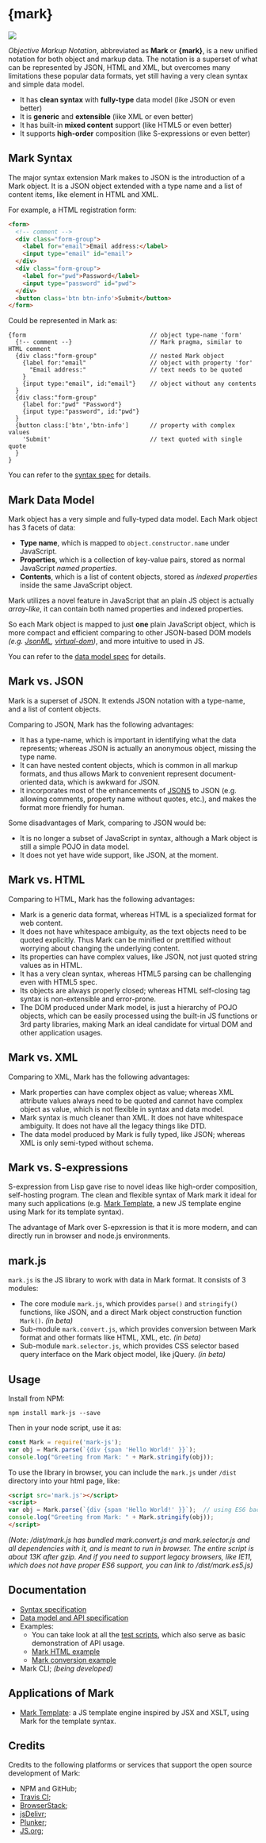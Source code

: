 <h1 style='font-family:Helvetica,Arial,sans-serif'>{mark}</h1>
<img src='https://api.travis-ci.org/henry-luo/mark.svg?branch=master'>

*Objective Markup Notation*, abbreviated as **Mark** or **{mark}**, is a new unified notation for both object and markup data. The notation is a superset of what can be represented by JSON, HTML and XML, but overcomes many limitations these popular data formats, yet still having a very clean syntax and simple data model.

- It has **clean syntax** with **fully-type** data model (like JSON or even better)
- It is **generic** and **extensible** (like XML or even better)
- It has built-in **mixed content** support (like HTML5 or even better)
- It supports **high-order** composition (like S-expressions or even better)

## Mark Syntax

The major syntax extension Mark makes to JSON is the introduction of a Mark object. It is a JSON object extended with a type name and a list of content items, like element in HTML and XML.

For example, a HTML registration form:

```html
<form>
  <!-- comment -->
  <div class="form-group">
    <label for="email">Email address:</label>
    <input type="email" id="email">
  </div>
  <div class="form-group">
    <label for="pwd">Password</label>
    <input type="password" id="pwd">
  </div>
  <button class='btn btn-info'>Submit</button>
</form>
```

Could be represented in Mark as:

```text
{form                                   // object type-name 'form'
  {!-- comment --}                      // Mark pragma, similar to HTML comment
  {div class:"form-group"               // nested Mark object
    {label for:"email"                  // object with property 'for'
      "Email address:"                  // text needs to be quoted
    }
    {input type:"email", id:"email"}    // object without any contents
  }
  {div class:"form-group"
    {label for:"pwd" "Password"}
    {input type:"password", id:"pwd"}
  }
  {button class:['btn','btn-info']      // property with complex values
    'Submit'                            // text quoted with single quote
  }
}
```

You can refer to the [syntax spec](mark-syntax.md) for details.

## Mark Data Model

Mark object has a very simple and fully-typed data model. Each Mark object has 3 facets of data:

- **Type name**, which is mapped to `object.constructor.name` under JavaScript.
- **Properties**, which is a collection of key-value pairs, stored as normal JavaScript *named properties*.
- **Contents**, which is a list of content objects, stored as *indexed properties* inside the same JavaScript object.

Mark utilizes a novel feature in JavaScript that an plain JS object is actually *array-like*, it can contain both named properties and indexed properties.

So each Mark object is mapped to just **one** plain JavaScript object, which is more compact and efficient comparing to other JSON-based DOM models *(e.g. [JsonML](http://www.jsonml.org/), [virtual-dom](https://github.com/Matt-Esch/virtual-dom))*, and more intuitive to used in JS.

You can refer to the [data model spec](mark-model.md) for details.

## Mark vs. JSON

Mark is a superset of JSON. It extends JSON notation with a type-name, and a list of content objects.

Comparing to JSON, Mark has the following advantages:

- It has a type-name, which is important in identifying what the data represents; whereas JSON is actually an anonymous object, missing the type name.
- It can have nested content objects, which is common in all markup formats, and thus allows Mark to convenient represent document-oriented data, which is awkward for JSON.
- It incorporates most of the enhancements of [JSON5](http://json5.org/) to JSON (e.g. allowing comments, property name without quotes, etc.), and makes the format more friendly for human.

Some disadvantages of Mark, comparing to JSON would be:

- It is no longer a subset of JavaScript in syntax, although a Mark object is still a simple POJO in data model.
- It does not yet have wide support, like JSON, at the moment.

## Mark vs. HTML

Comparing to HTML, Mark has the following advantages:

- Mark is a generic data format, whereas HTML is a specialized format for web content.
- It does not have whitespace ambiguity, as the text objects need to be quoted explicitly. Thus Mark can be minified or prettified without worrying about changing the underlying content.
- Its properties can have complex values, like JSON, not just quoted string values as in HTML.
- It has a very clean syntax, whereas HTML5 parsing can be challenging even with HTML5 spec.
- Its objects are always properly closed; whereas HTML self-closing tag syntax is non-extensible and error-prone.
- The DOM produced under Mark model, is just a hierarchy of POJO objects, which can be easily processed using the built-in JS functions or 3rd party libraries, making Mark an ideal candidate for virtual DOM and other application usages.

## Mark vs. XML

Comparing to XML, Mark has the following advantages:

- Mark properties can have complex object as value; whereas XML attribute values always need to be quoted and cannot have complex object as value, which is not flexible in syntax and data model.
- Mark syntax is much cleaner than XML. It does not have whitespace ambiguity. It does not have all the legacy things like DTD.
- The data model produced by Mark is fully typed, like JSON; whereas XML is only semi-typed without schema.

## Mark vs. S-expressions

S-expression from Lisp gave rise to novel ideas like high-order composition, self-hosting program. The clean and flexible syntax of Mark mark it ideal for many such applications (e.g. [Mark Template](https://github.com/henry-luo/mark-template), a new JS template engine using Mark for its template syntax).

The advantage of Mark over S-epxression is that it is more modern, and can directly run in browser and node.js environments.

## mark.js

`mark.js` is the JS library to work with data in Mark format. It consists of 3 modules:

- The core module `mark.js`, which provides `parse()` and `stringify()` functions, like JSON, and a direct Mark object construction function `Mark()`. *(in beta)*
- Sub-module `mark.convert.js`, which provides conversion between Mark format and other formats like HTML, XML, etc. *(in beta)*
- Sub-module `mark.selector.js`, which provides CSS selector based query interface on the Mark object model, like jQuery. *(in beta)*

## Usage

Install from NPM:

```
npm install mark-js --save
```

Then in your node script, use it as:

```js
const Mark = require('mark-js');
var obj = Mark.parse(`{div {span 'Hello World!' }}`);
console.log("Greeting from Mark: " + Mark.stringify(obj));
```

To use the library in browser, you can include the `mark.js` under `/dist` directory into your html page, like:

```html
<script src='mark.js'></script>
<script>
var obj = Mark.parse(`{div {span 'Hello World!' }}`);  // using ES6 backtick
console.log("Greeting from Mark: " + Mark.stringify(obj));
</script>
```

*(Note: /dist/mark.js has bundled mark.convert.js and mark.selector.js and all dependencies with it, and is meant to run in browser. The entire script is about 13K after gzip. And if you need to support legacy browsers, like IE11, which does not have proper ES6 support, you can link to /dist/mark.es5.js)*

## Documentation

- [Syntax specification](mark-syntax.md)
- [Data model and API specification](mark-model.md)
- Examples:
  - You can take look at all the [test scripts](https://github.com/henry-luo/mark/tree/master/test), which also serve as basic demonstration of API usage.
  - [Mark HTML example](https://plnkr.co/edit/DCgNxf?p=preview)
  - [Mark conversion example](https://plnkr.co/edit/cMSCW3?p=preview)
- Mark CLI; *(being developed)*


## Applications of Mark

- [Mark Template](https://github.com/henry-luo/mark-template): a JS template engine inspired by JSX and XSLT, using Mark for the template syntax.

## Credits

Credits to the following platforms or services that support the open source development of Mark:

- NPM and GitHub;
- [Travis CI](https://travis-ci.org/);
- [BrowserStack](https://www.browserstack.com);
- [jsDelivr](https://www.jsdelivr.com/);
- [Plunker](https://plnkr.co/);
- [JS.org](https://js.org/);